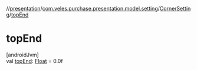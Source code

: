 //[presentation](../../../index.md)/[com.veles.purchase.presentation.model.setting](../index.md)/[CornerSetting](index.md)/[topEnd](top-end.md)

# topEnd

[androidJvm]\
val [topEnd](top-end.md): [Float](https://kotlinlang.org/api/latest/jvm/stdlib/kotlin/-float/index.html) = 0.0f
